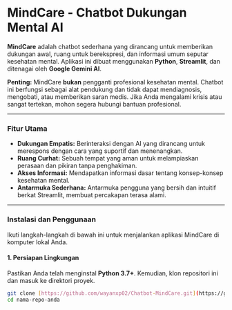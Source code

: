 # MindCare - Chatbot Dukungan Mental AI

**MindCare** adalah chatbot sederhana yang dirancang untuk memberikan dukungan awal, ruang untuk berekspresi, dan informasi umum seputar kesehatan mental. Aplikasi ini dibuat menggunakan **Python**, **Streamlit**, dan ditenagai oleh **Google Gemini AI**.

**Penting:** MindCare **bukan** pengganti profesional kesehatan mental. Chatbot ini berfungsi sebagai alat pendukung dan tidak dapat mendiagnosis, mengobati, atau memberikan saran medis. Jika Anda mengalami krisis atau sangat tertekan, mohon segera hubungi bantuan profesional.

---

### Fitur Utama

* **Dukungan Empatis:** Berinteraksi dengan AI yang dirancang untuk merespons dengan cara yang suportif dan menenangkan.
* **Ruang Curhat:** Sebuah tempat yang aman untuk melampiaskan perasaan dan pikiran tanpa penghakiman.
* **Akses Informasi:** Mendapatkan informasi dasar tentang konsep-konsep kesehatan mental.
* **Antarmuka Sederhana:** Antarmuka pengguna yang bersih dan intuitif berkat Streamlit, membuat percakapan terasa alami.

---

### Instalasi dan Penggunaan

Ikuti langkah-langkah di bawah ini untuk menjalankan aplikasi MindCare di komputer lokal Anda.

#### 1. Persiapan Lingkungan

Pastikan Anda telah menginstal **Python 3.7+**. Kemudian, klon repositori ini dan masuk ke direktori proyek.

```bash
git clone [https://github.com/wayanxp02/Chatbot-MindCare.git](https://github.com/wayanxp02/Chatbot-MindCare.git)
cd nama-repo-anda